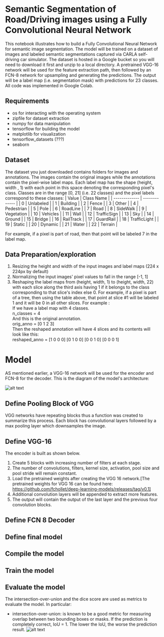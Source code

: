 # Semantic Segmentation of Road/Driving images using a Fully Convolutional Neural Network
This notebook illustrates how to build a Fully Convolutional Neural Network for semantic image segmentation.
The model will be trained on a dataset of images and labeled semantic segmentations captured via CARLA self-driving car simulator. The dataset is hosted in a Google bucket so you will need to download it first and unzip to a local directory.
A pretrained VGG-16 network will be used for the feature extraction path, then followed by an FCN-8 network for upsampling and generating the predictions. 
The output will be a label map (i.e. segmentation mask) with predictions for 23 classes. All code was implemented in Google Colab.

## Requirements
* os for interacting with the operating system
* zipfile for dataset extraction
* numpy for data manipulation
* tensorflow for building the model 
* matplotlib for visualization
* tensorflow_datasets (???)
* seaborn
## Dataset
The dataset you just downloaded contains folders for images and annotations. The images contain the original images while the annotations contain the pixel-wise label maps. Each label map has the shape (height, width , 1) with each point in this space denoting the corresponding pixel's class. Classes are in the range [0, 21] (i.e. 22 classes) and the pixel labels correspond to these classes:
| Value         | Class Name |
| ------------- | ------------- |
| 0             | Unlabeled  |
| 1             | Building  |
| 2             | Fence  |
| 3             | Other  |
| 4             | Pedestrian  |
| 5             | Pole  |
| 6             | RoadLine  |
| 7             | Road  |
| 8             | SideWalk  |
| 9             | Vegetation  |
| 10            | Vehicles  |
| 11            | Wall  |
| 12            | TrafficSign  |
| 13            | Sky  |
| 14            | Ground  |
| 15            | Bridge  |
| 16            | RailTrack  |
| 17            | GuardRail  |
| 18            | TrafficLight  |
| 19            | Static  |
| 20            | Dynamic  |
| 21            | Water  |
| 22            | Terrain  |

For example, if a pixel is part of road, then that point will be labeled 7 in the label map.

## Data Preparation/exploration
1. Resizing the height and width of the input images and label maps (224 x 224px by default)
2. Normalizing the input images' pixel values to fall in the range [-1, 1]
3. Reshaping the label maps from (height, width, 1) to (height, width, 22) with each slice along the third axis having 1 if it belongs to the class corresponding to that slice's index else 0. For example, if a pixel is part of a tree, then using the table above, that point at slice #1 will be labeled 1 and it will be 0 in all other slices. 
For example : <br/>
If we have a label map with 4 classes. <br/>
n_classes = 4 <br/>
And this is the original annotation. <br/>
orig_anno = [0 1 2 3] <br/>
Then the reshaped annotation will have 4 slices and its contents will look like this: <br/>
reshaped_anno = [1 0 0 0] [0 1 0 0] [0 0 1 0] [0 0 0 1]

# Model
AS mentioned earlier, a VGG-16 network will be used for the encoder and FCN-8 for the decoder. This is the diagram of the model's architecture:

![alt text](https://github.com/LiaBaou/Semantic-Segmentation-of-Road-driving-images-using-a-Fully-Convolutional-Neural-Network/blob/main/fcn8.png)

## Define Pooling Block of VGG
VGG networks have repeating blocks thus a function was created to summarize this process. Each block has convolutional layers followed by a max pooling layer which downsamples the image.

## Define VGG-16

The encoder is built as shown below.

   1. Create 5 blocks with increasing number of filters at each stage.
   2. The number of convolutions, filters, kernel size, activation, pool size and pool stride will remain constant.
   3. Load the pretrained weights after creating the VGG 16 network.[The pretrained weights for VGG 16 can be found here: 
      https://github.com/fchollet/deep-learning-models/releases/tag/v0.1]
   5. Additional convolution layers will be appended to extract more features.
   6. The output will contain the output of the last layer and the previous four convolution blocks.
## Define FCN 8 Decoder
## Define final model
## Compile the model
## Train the model
## Evaluate the model
The intersection-over-union and the dice score are used as metrics to evaluate the model. In particular:
* intersection-over-union: is known to be a good metric for measuring overlap between two bounding boxes or masks. If the prediction is completely correct, IoU = 1. The lower the IoU, the worse the prediction result.
![alt text](https://miro.medium.com/max/3000/1*kK0G-BmCqigHrc1rXs7tYQ.jpeg)
